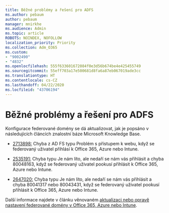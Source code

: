 ```yaml
---
title: Běžné problémy a řešení pro ADFS
ms.author: pebaum
author: pebaum
manager: mnirkhe
ms.audience: Admin
ms.topic: article
ROBOTS: NOINDEX, NOFOLLOW
localization_priority: Priority
ms.collection: Adm_O365
ms.custom:
- "9002490"
- "4832"
ms.openlocfilehash: 555f633601672084f0e3d56b674be4e425455749
ms.sourcegitcommit: 55eff703a17e500681d8fa6a87eb067019ade3cc
ms.translationtype: HT
ms.contentlocale: cs-CZ
ms.lasthandoff: 04/22/2020
ms.locfileid: "43706194"
---
```

# <a name="common-issues-and-resolutions-for-adfs"></a>Běžné problémy a řešení pro ADFS

Konfigurace federované domény se dá aktualizovat, jak je popsáno v následujících článcích znalostní báze Microsoft Knowledge Base.

- [2713898:](https://support.microsoft.com/help/2713898) Chyba z AD FS typu Problém s přístupem k webu, když se federovaný uživatel přihlásí k Office 365, Azure nebo Intune.

- [2535191:](https://support.microsoft.com/help/2535191) Chyba typu Je nám líto, ale nedaří se nám vás přihlásit a chyba 80048163, když se federovaný uživatel pookusí přihlásit k Office 365, Azure nebo Intune.

- [2647020:](https://support.microsoft.com/help/2647020) Chyba typu Je nám líto, ale nedaří se nám vás přihlásit a chyba 80041317 nebo 80043431, když se federovaný uživatel pookusí přihlásit k Office 365, Azure nebo Intune.

Další informace najdete v článku věnovaném [aktualizaci nebo opravě nastavení federované domény v Office 365, Azure nebo Intune](https://docs.microsoft.com/office365/troubleshoot/active-directory/update-federated-domain-office-365).
